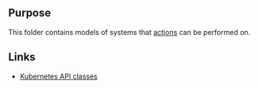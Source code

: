 ## Purpose

This folder contains models of systems that [actions](../actions) can be performed on.

## Links

* [Kubernetes API classes](https://github.com/kubernetes-client/python/tree/master/kubernetes/docs)
